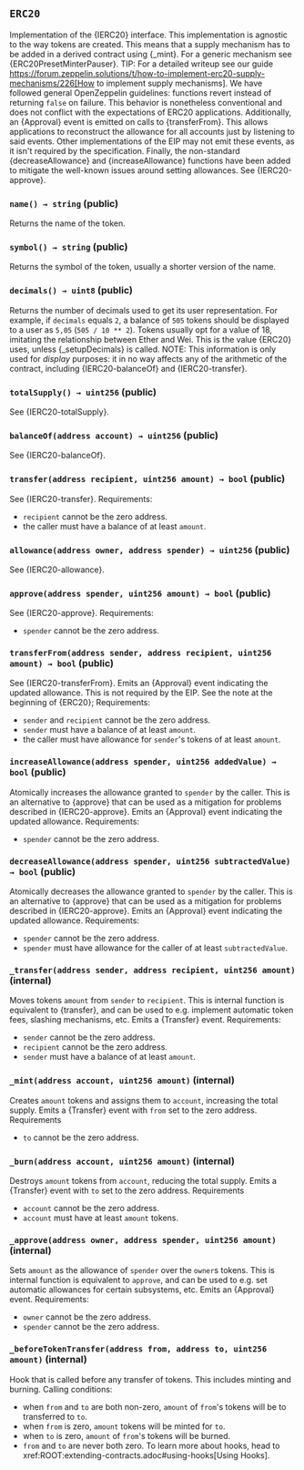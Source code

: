 ## `ERC20`



Implementation of the {IERC20} interface.
This implementation is agnostic to the way tokens are created. This means
that a supply mechanism has to be added in a derived contract using {_mint}.
For a generic mechanism see {ERC20PresetMinterPauser}.
TIP: For a detailed writeup see our guide
https://forum.zeppelin.solutions/t/how-to-implement-erc20-supply-mechanisms/226[How
to implement supply mechanisms].
We have followed general OpenZeppelin guidelines: functions revert instead
of returning `false` on failure. This behavior is nonetheless conventional
and does not conflict with the expectations of ERC20 applications.
Additionally, an {Approval} event is emitted on calls to {transferFrom}.
This allows applications to reconstruct the allowance for all accounts just
by listening to said events. Other implementations of the EIP may not emit
these events, as it isn't required by the specification.
Finally, the non-standard {decreaseAllowance} and {increaseAllowance}
functions have been added to mitigate the well-known issues around setting
allowances. See {IERC20-approve}.


### `name() → string` (public)



Returns the name of the token.

### `symbol() → string` (public)



Returns the symbol of the token, usually a shorter version of the
name.

### `decimals() → uint8` (public)



Returns the number of decimals used to get its user representation.
For example, if `decimals` equals `2`, a balance of `505` tokens should
be displayed to a user as `5,05` (`505 / 10 ** 2`).
Tokens usually opt for a value of 18, imitating the relationship between
Ether and Wei. This is the value {ERC20} uses, unless {_setupDecimals} is
called.
NOTE: This information is only used for _display_ purposes: it in
no way affects any of the arithmetic of the contract, including
{IERC20-balanceOf} and {IERC20-transfer}.

### `totalSupply() → uint256` (public)



See {IERC20-totalSupply}.

### `balanceOf(address account) → uint256` (public)



See {IERC20-balanceOf}.

### `transfer(address recipient, uint256 amount) → bool` (public)



See {IERC20-transfer}.
Requirements:
- `recipient` cannot be the zero address.
- the caller must have a balance of at least `amount`.

### `allowance(address owner, address spender) → uint256` (public)



See {IERC20-allowance}.

### `approve(address spender, uint256 amount) → bool` (public)



See {IERC20-approve}.
Requirements:
- `spender` cannot be the zero address.

### `transferFrom(address sender, address recipient, uint256 amount) → bool` (public)



See {IERC20-transferFrom}.
Emits an {Approval} event indicating the updated allowance. This is not
required by the EIP. See the note at the beginning of {ERC20};
Requirements:
- `sender` and `recipient` cannot be the zero address.
- `sender` must have a balance of at least `amount`.
- the caller must have allowance for ``sender``'s tokens of at least
`amount`.

### `increaseAllowance(address spender, uint256 addedValue) → bool` (public)



Atomically increases the allowance granted to `spender` by the caller.
This is an alternative to {approve} that can be used as a mitigation for
problems described in {IERC20-approve}.
Emits an {Approval} event indicating the updated allowance.
Requirements:
- `spender` cannot be the zero address.

### `decreaseAllowance(address spender, uint256 subtractedValue) → bool` (public)



Atomically decreases the allowance granted to `spender` by the caller.
This is an alternative to {approve} that can be used as a mitigation for
problems described in {IERC20-approve}.
Emits an {Approval} event indicating the updated allowance.
Requirements:
- `spender` cannot be the zero address.
- `spender` must have allowance for the caller of at least
`subtractedValue`.

### `_transfer(address sender, address recipient, uint256 amount)` (internal)



Moves tokens `amount` from `sender` to `recipient`.
This is internal function is equivalent to {transfer}, and can be used to
e.g. implement automatic token fees, slashing mechanisms, etc.
Emits a {Transfer} event.
Requirements:
- `sender` cannot be the zero address.
- `recipient` cannot be the zero address.
- `sender` must have a balance of at least `amount`.

### `_mint(address account, uint256 amount)` (internal)



Creates `amount` tokens and assigns them to `account`, increasing
the total supply.
Emits a {Transfer} event with `from` set to the zero address.
Requirements
- `to` cannot be the zero address.

### `_burn(address account, uint256 amount)` (internal)



Destroys `amount` tokens from `account`, reducing the
total supply.
Emits a {Transfer} event with `to` set to the zero address.
Requirements
- `account` cannot be the zero address.
- `account` must have at least `amount` tokens.

### `_approve(address owner, address spender, uint256 amount)` (internal)



Sets `amount` as the allowance of `spender` over the `owner`s tokens.
This is internal function is equivalent to `approve`, and can be used to
e.g. set automatic allowances for certain subsystems, etc.
Emits an {Approval} event.
Requirements:
- `owner` cannot be the zero address.
- `spender` cannot be the zero address.

### `_beforeTokenTransfer(address from, address to, uint256 amount)` (internal)



Hook that is called before any transfer of tokens. This includes
minting and burning.
Calling conditions:
- when `from` and `to` are both non-zero, `amount` of ``from``'s tokens
will be to transferred to `to`.
- when `from` is zero, `amount` tokens will be minted for `to`.
- when `to` is zero, `amount` of ``from``'s tokens will be burned.
- `from` and `to` are never both zero.
To learn more about hooks, head to xref:ROOT:extending-contracts.adoc#using-hooks[Using Hooks].


